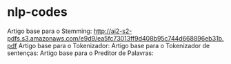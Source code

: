# nlp-codes

Artigo base para o Stemming: http://ai2-s2-pdfs.s3.amazonaws.com/e9d9/ea5fc73013ff9d408b95c744d668896eb31b.pdf
Artigo base para o Tokenizador: 
Artigo base para o Tokenizador de sentenças: 
Artigo base para o Preditor de Palavras: 